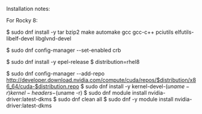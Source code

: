 Installation notes:

For Rocky 8:

$ sudo dnf install -y tar bzip2 make automake gcc gcc-c++ pciutils elfutils-libelf-devel libglvnd-devel

$ sudo dnf config-manager --set-enabled crb

$ sudo dnf install -y epel-release
$ distribution=rhel8

$ sudo dnf config-manager --add-repo http://developer.download.nvidia.com/compute/cuda/repos/$distribution/x86_64/cuda-$distribution.repo
$ sudo dnf install -y kernel-devel-$(uname -r) kernel-headers-$(uname -r)
$ sudo dnf module install nvidia-driver:latest-dkms
$ sudo dnf clean all
$ sudo dnf -y module install nvidia-driver:latest-dkms